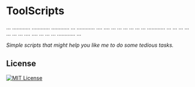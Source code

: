 # ToolScripts

...  ............        ............  ............
...  ............        ....    ....  ...      ...
...      ...             ...      ...  ............
...      ...             ...      ...  ...
...      ...             ....    ....  ...
...      ...             ............  ...


*Simple scripts that might help you like me to do some tedious tasks.*   



## License

[![MIT License](https://img.shields.io/badge/License-MIT-green.svg)](https://choosealicense.com/licenses/mit/)
